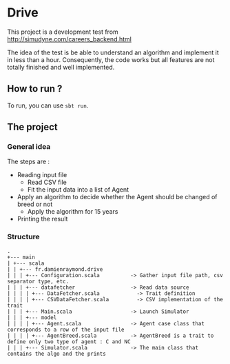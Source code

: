 # Drive

This project is a development test from http://simudyne.com/careers_backend.html

The idea of the test is be able to understand an algorithm and implement it in less than a hour. Consequently, the code works but all features are not totally finished and well implemented.

## How to run ?
To run, you can use `sbt run`.


## The project

### General idea

The steps are :

- Reading input file
    - Read CSV file
    - Fit the input data into a list of Agent
- Apply an algorithm to decide whether the Agent should be changed of breed or not
    - Apply the algorithm for 15 years
- Printing the result


### Structure

```
.
+--- main
| +--- scala
| | +--- fr.damienraymond.drive
| | | +--- Configuration.scala          -> Gather input file path, csv separator type, etc.
| | | +--- datafetcher                  -> Read data source
| | | | +--- DataFetcher.scala            -> Trait definition
| | | | +--- CSVDataFetcher.scala         -> CSV implementation of the trait
| | | +--- Main.scala                   -> Launch Simulator
| | | +--- model
| | | | +--- Agent.scala                -> Agent case class that corresponds to a row of the input file
| | | | +--- AgentBreed.scala           -> AgentBreed is a trait to define only two type of agent : C and NC
| | | +--- Simulator.scala              -> The main class that contains the algo and the prints

```

